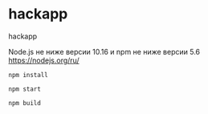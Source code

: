 # hackapp
hackapp

Node.js не ниже версии 10.16 и npm не ниже версии 5.6
https://nodejs.org/ru/

```
npm install

npm start

npm build

```
